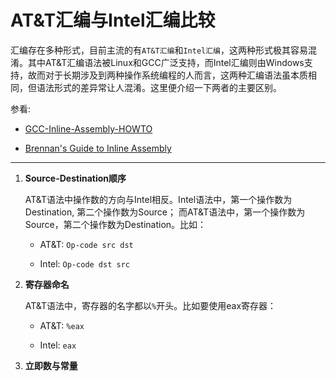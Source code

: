 # AT&T汇编与Intel汇编比较

汇编存在多种形式，目前主流的有`AT&T汇编`和`Intel汇编`，这两种形式极其容易混淆。其中AT&T汇编语法被Linux和GCC广泛支持，而Intel汇编则由Windows支持，故而对于长期涉及到两种操作系统编程的人而言，这两种汇编语法虽本质相同，但语法形式的差异常让人混淆。这里便介绍一下两者的主要区别。

参看:

- [GCC-Inline-Assembly-HOWTO](https://www.ibiblio.org/gferg/ldp/GCC-Inline-Assembly-HOWTO.html#s4)

- [Brennan's Guide to Inline Assembly](https://www.delorie.com/djgpp/doc/brennan/brennan_att_inline_djgpp.html)


---

1. **Source-Destination顺序**

    AT&T语法中操作数的方向与Intel相反。Intel语法中，第一个操作数为Destination, 第二个操作数为Source； 而AT&T语法中，第一个操作数为Source，第二个操作数为Destination。比如：

    - AT&T: `Op-code src dst`
      
    - Intel: `Op-code dst src`

    

1. **寄存器命名**

    AT&T语法中，寄存器的名字都以`%`开头。比如要使用eax寄存器：

    - AT&T: `%eax`
  
    - Intel: `eax`

1. **立即数与常量**

   

